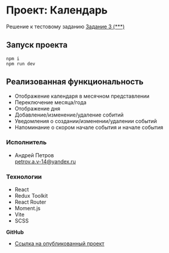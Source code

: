 # Проект: Календарь
Решение к тестовому заданию [Задание 3 (***)](https://github.com/GPB-COS/test-work-react/tree/master/test%203)

## Запуск проекта 
```
npm i
npm run dev
```

## Реализованная функциональность
+ Отображение календаря в месячном представлении
+ Переключение месяца/года
+ Отображение дня
+ Добавление/изменение/удаление собитий
+ Уведомления о создании/изменении/удалении событий
+ Напоминание о скором начале события и начале события

### Исполнитель

+ Андрей Петров  
  <petrov.a.v-14@yandex.ru>

### Технологии

+ React
+ Redux Toolkit
+ React Router
+ Moment.js
+ Vite
+ SCSS

**GitHub**

+ [Ссылка на опубликованный проект](https://petrov-andrey-dev.github.io/calendar/)

